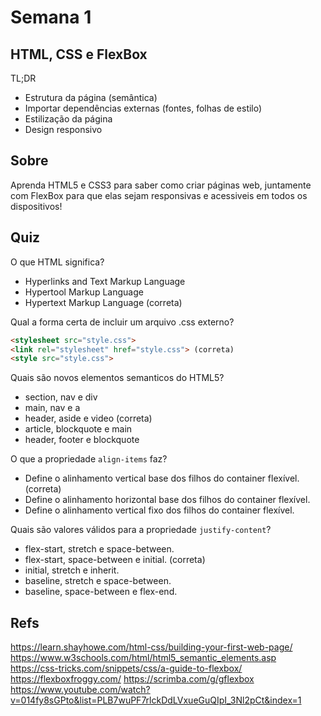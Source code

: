 # Semana 1

## HTML, CSS e FlexBox

TL;DR

- Estrutura da página (semântica)
- Importar dependências externas (fontes, folhas de estilo)
- Estilização da página
- Design responsivo

## Sobre

Aprenda HTML5 e CSS3 para saber como criar páginas web, juntamente com FlexBox para que elas sejam responsivas e acessiveis em todos os dispositivos!

## Quiz

O que HTML significa?

- Hyperlinks and Text Markup Language
- Hypertool Markup Language
- Hypertext Markup Language (correta)

Qual a forma certa de incluir um arquivo .css externo?

```html
<stylesheet src="style.css">
<link rel="stylesheet" href="style.css"> (correta)
<style src="style.css">
```

Quais são novos elementos semanticos do HTML5?

- section, nav e div
- main, nav e a
- header, aside e video (correta)
- article, blockquote e main
- header, footer e blockquote

O que a propriedade `align-items` faz?

- Define o alinhamento vertical base dos filhos do container flexível. (correta)
- Define o alinhamento horizontal base dos filhos do container flexível.
- Define o alinhamento vertical fixo dos filhos do container flexível.

Quais são valores válidos para a propriedade `justify-content`?

- flex-start, stretch e space-between.
- flex-start, space-between e initial. (correta)
- initial, stretch e inherit.
- baseline, stretch e space-between.
- baseline, space-between e flex-end.

## Refs

https://learn.shayhowe.com/html-css/building-your-first-web-page/
https://www.w3schools.com/html/html5_semantic_elements.asp
https://css-tricks.com/snippets/css/a-guide-to-flexbox/
https://flexboxfroggy.com/
https://scrimba.com/g/gflexbox
https://www.youtube.com/watch?v=014fy8sGPto&list=PLB7wuPF7rlckDdLVxueGuQIpI_3Nl2pCt&index=1
